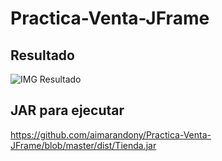 # Practica-Venta-JFrame

## Resultado
![IMG Resultado](http://speedfiles.glitch.me/image/speedfiles-1588861868460-38.png)

## JAR para ejecutar
<https://github.com/aimarandony/Practica-Venta-JFrame/blob/master/dist/Tienda.jar>
